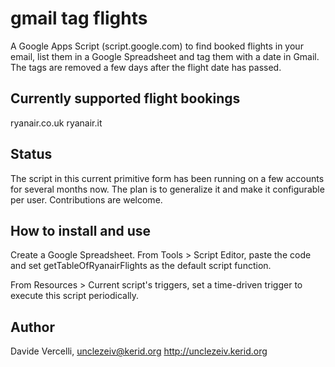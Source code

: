 gmail tag flights
=================

A Google Apps Script (script.google.com) to find booked flights in your email, list them in a Google Spreadsheet and tag them with a date in Gmail. The tags are removed a few days after the flight date has passed.

Currently supported flight bookings
-----------------------------------
ryanair.co.uk
ryanair.it

Status
------
The script in this current primitive form has been running on a few accounts for several months now. The plan is to generalize it and make it configurable per user. Contributions are welcome.

How to install and use
----------------------
Create a Google Spreadsheet. From Tools > Script Editor, paste the code and set getTableOfRyanairFlights as the default script function.

From Resources > Current script's triggers, set a time-driven trigger to execute this script periodically.

Author
------
Davide Vercelli, unclezeiv@kerid.org
http://unclezeiv.kerid.org
